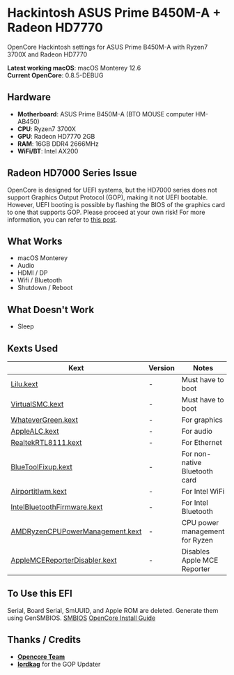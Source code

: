 # Hackintosh ASUS Prime B450M-A + Radeon HD7770
OpenCore Hackintosh settings for ASUS Prime B450M-A with Ryzen7 3700X and Radeon HD7770

**Latest working macOS**: macOS Monterey 12.6  
**Current OpenCore**: 0.8.5-DEBUG

## Hardware
- **Motherboard**: ASUS Prime B450M-A (BTO MOUSE computer HM-AB450)
- **CPU**: Ryzen7 3700X
- **GPU**: Radeon HD7770 2GB
- **RAM**: 16GB DDR4 2666MHz
- **WiFi/BT**: Intel AX200

## Radeon HD7000 Series Issue
OpenCore is designed for UEFI systems, but the HD7000 series does not support Graphics Output Protocol (GOP), making it not UEFI bootable. However, UEFI booting is possible by flashing the BIOS of the graphics card to one that supports GOP. Please proceed at your own risk! For more information, you can refer to [this post](https://winraid.level1techs.com/t/amd-and-nvidia-gop-update-no-requests-diy/30917).

## What Works
- macOS Monterey
- Audio
- HDMI / DP
- Wifi / Bluetooth
- Shutdown / Reboot

## What Doesn't Work
- Sleep

## Kexts Used
| Kext | Version | Notes |
| --- | --- | --- |
| [Lilu.kext](https://github.com/acidanthera/Lilu/releases) | - | Must have to boot |
| [VirtualSMC.kext](https://github.com/acidanthera/VirtualSMC/releases) | - | Must have to boot |
| [WhateverGreen.kext](https://github.com/acidanthera/WhateverGreen/releases) | - | For graphics |
| [AppleALC.kext](https://github.com/acidanthera/AppleALC/releases) | - | For audio |
| [RealtekRTL8111.kext](https://github.com/Mieze/RTL8111_driver_for_OS_X/releases) | - | For Ethernet |
| [BlueToolFixup.kext](https://github.com/acidanthera/BrcmPatchRAM/releases) | - | For non-native Bluetooth card |
| [Airportitlwm.kext](https://github.com/OpenIntelWireless/itlwm/releases) | - | For Intel WiFi |
| [IntelBluetoothFirmware.kext](https://github.com/OpenIntelWireless/IntelBluetoothFirmware/releases) | - | For Intel Bluetooth |
| [AMDRyzenCPUPowerManagement.kext](https://github.com/trulyspinach/SMCAMDProcessor) | - | CPU power management for Ryzen |
| [AppleMCEReporterDisabler.kext](https://github.com/acidanthera/bugtracker/files/3703498/AppleMCEReporterDisabler.kext.zip) | - | Disables Apple MCE Reporter |


## To Use this EFI
Serial, Board Serial, SmUUID, and Apple ROM are deleted. Generate them using GenSMBIOS. 
[SMBIOS](https://github.com/corpnewt/GenSMBIOS) [OpenCore Install Guide](https://dortania.github.io/OpenCore-Install-Guide/config.plist/#creating-your-config-plist)

## Thanks / Credits
- **[Opencore Team](https://dortania.github.io/getting-started/)**
- **[lordkag](https://winraid.level1techs.com/u/lordkag)** for the GOP Updater
